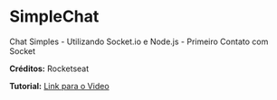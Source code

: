 # SimpleChat

Chat Simples - Utilizando Socket.io e Node.js - Primeiro Contato com Socket

**Créditos:** Rocketseat

**Tutorial:** [Link para o Video](https://www.youtube.com/watch?v=-jXfKDYJJvo)
